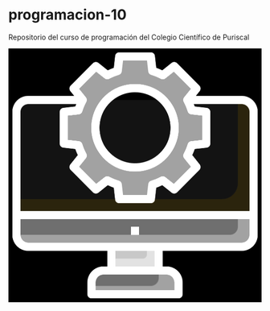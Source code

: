 # programacion-10
Repositorio del curso de programación del Colegio Científico de Puriscal


<p align="center">
  <img src="images/image.png" alt="Descripción de la imagen" style="filter: invert(100%) brightness(1.5);">
</p>
